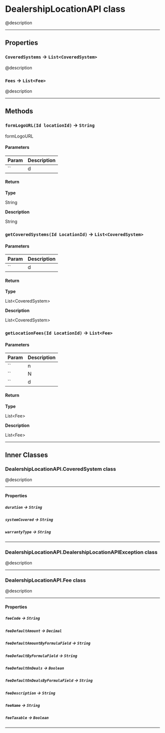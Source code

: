 # DealershipLocationAPI class

@description

---
## Properties

### `CoveredSystems` → `List<CoveredSystem>`

@description

### `Fees` → `List<Fee>`

@description

---
## Methods
### `formLogoURL(Id locationId)` → `String`

 formLogoURL

#### Parameters
|Param|Description|
|-----|-----------|
|`` | d |

#### Return

**Type**

String

**Description**

String

### `getCoveredSystems(Id LocationId)` → `List<CoveredSystem>`
#### Parameters
|Param|Description|
|-----|-----------|
|`` | d |

#### Return

**Type**

List&lt;CoveredSystem&gt;

**Description**

List&lt;CoveredSystem&gt;

### `getLocationFees(Id LocationId)` → `List<Fee>`
#### Parameters
|Param|Description|
|-----|-----------|
|`` | n |
|`` | N |
|`` | d |

#### Return

**Type**

List&lt;Fee&gt;

**Description**

List&lt;Fee&gt;

---
## Inner Classes

### DealershipLocationAPI.CoveredSystem class

@description

---
#### Properties

##### `duration` → `String`

##### `systemCovered` → `String`

##### `warrantyType` → `String`

---
### DealershipLocationAPI.DealershipLocationAPIException class

@description

---
### DealershipLocationAPI.Fee class

@description

---
#### Properties

##### `feeCode` → `String`

##### `feeDefaultAmount` → `Decimal`

##### `feeDefaultAmountByFormulaField` → `String`

##### `feeDefaultByFormulaField` → `String`

##### `feeDefaultOnDeals` → `Boolean`

##### `feeDefaultOnDealsByFormulaField` → `String`

##### `feeDescription` → `String`

##### `feeName` → `String`

##### `feeTaxable` → `Boolean`

---
